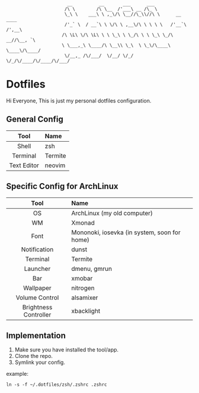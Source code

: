 ```
                       __          __       ___      ___
                      /\ \        /\ \__  /'___\ __ /\_ \
                      \_\ \    ___\ \ ,_\/\ \__//\_\\//\ \      __    ____
                      /'_` \  / __`\ \ \/\ \ ,__\/\ \ \ \ \   /'__`\ /',__\
                     /\ \L\ \/\ \L\ \ \ \_\ \ \_/\ \ \ \_\ \_/\  __//\__, `\
                     \ \___,_\ \____/\ \__\\ \_\  \ \_\/\____\ \____\/\____/
                      \/__,_ /\/___/  \/__/ \/_/   \/_/\/____/\/____/\/___/
```

# Dotfiles

Hi Everyone,
This is just my personal dotfiles configuration.

## General Config

|         Tool          | Name                                            |
| :-------------------: | :---------------------------------------------- |
|         Shell         | zsh                                             |
|       Terminal        | Termite                                         |
|      Text Editor      | neovim                                          |



## Specific Config for ArchLinux

|         Tool          | Name                                            |
| :-------------------: | :---------------------------------------------- |
|          OS           | ArchLinux (my old computer)                     |
|          WM           | Xmonad                                          |
|         Font          | Mononoki, iosevka (in system, soon for home)    |
|     Notification      | dunst                                           |
|       Terminal        | Termite                                         |
|       Launcher        | dmenu, gmrun                                    |
|          Bar          | xmobar                                          |
|       Wallpaper       | nitrogen                                        |
|    Volume Control     | alsamixer                                       |
| Brightness Controller | xbacklight                                      |


## Implementation

1. Make sure you have installed the tool/app.
2. Clone the repo.
3. Symlink your config.

example:
```
ln -s -f ~/.dotfiles/zsh/.zshrc .zshrc

```
